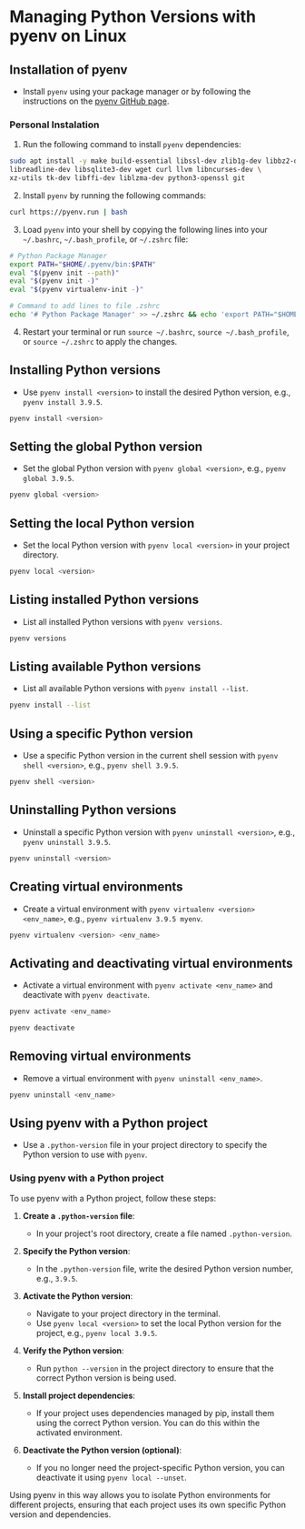 # Managing Python Versions with pyenv on Linux

## Installation of pyenv
- Install `pyenv` using your package manager or by following the instructions on the [pyenv GitHub page](https://github.com/pyenv/pyenv).

### Personal Instalation

1. Run the following command to install `pyenv` dependencies:
```bash
sudo apt install -y make build-essential libssl-dev zlib1g-dev libbz2-dev \
libreadline-dev libsqlite3-dev wget curl llvm libncurses-dev \
xz-utils tk-dev libffi-dev liblzma-dev python3-openssl git
```
2. Install `pyenv` by running the following commands:
```bash
curl https://pyenv.run | bash
```
3. Load `pyenv` into your shell by copying the following lines into your `~/.bashrc`, `~/.bash_profile`, or `~/.zshrc` file:
```bash
# Python Package Manager
export PATH="$HOME/.pyenv/bin:$PATH"
eval "$(pyenv init --path)"
eval "$(pyenv init -)"
eval "$(pyenv virtualenv-init -)"
```
```bash
# Command to add lines to file .zshrc
echo '# Python Package Manager' >> ~/.zshrc && echo 'export PATH="$HOME/.pyenv/bin:$PATH"' >> ~/.zshrc && echo 'eval "$(pyenv init --path)"' >> ~/.zshrc && echo 'eval "$(pyenv init -)"' >> ~/.zshrc && echo 'eval "$(pyenv virtualenv-init -)"' >> ~/.zshrc
```
4. Restart your terminal or run `source ~/.bashrc`, `source ~/.bash_profile`, or `source ~/.zshrc` to apply the changes.

## Installing Python versions
- Use `pyenv install <version>` to install the desired Python version, e.g., `pyenv install 3.9.5`.
```bash
pyenv install <version>
```

## Setting the global Python version
- Set the global Python version with `pyenv global <version>`, e.g., `pyenv global 3.9.5`.
```bash
pyenv global <version>
```

## Setting the local Python version
- Set the local Python version with `pyenv local <version>` in your project directory.
```bash
pyenv local <version>
```

## Listing installed Python versions
- List all installed Python versions with `pyenv versions`.
```bash
pyenv versions
```

## Listing available Python versions
- List all available Python versions with `pyenv install --list`.
```bash
pyenv install --list
```

## Using a specific Python version
- Use a specific Python version in the current shell session with `pyenv shell <version>`, e.g., `pyenv shell 3.9.5`.
```bash
pyenv shell <version>
```

## Uninstalling Python versions
- Uninstall a specific Python version with `pyenv uninstall <version>`, e.g., `pyenv uninstall 3.9.5`.
```bash
pyenv uninstall <version>
```

## Creating virtual environments
- Create a virtual environment with `pyenv virtualenv <version> <env_name>`, e.g., `pyenv virtualenv 3.9.5 myenv`.
```bash
pyenv virtualenv <version> <env_name>
```

## Activating and deactivating virtual environments
- Activate a virtual environment with `pyenv activate <env_name>` and deactivate with `pyenv deactivate`.
```bash
pyenv activate <env_name>
```
```bash
pyenv deactivate
```


## Removing virtual environments
- Remove a virtual environment with `pyenv uninstall <env_name>`.
```bash
pyenv uninstall <env_name>
```

## Using pyenv with a Python project
- Use a `.python-version` file in your project directory to specify the Python version to use with `pyenv`.

###  Using pyenv with a Python project

To use pyenv with a Python project, follow these steps:

1. **Create a `.python-version` file**:
   - In your project's root directory, create a file named `.python-version`.

2. **Specify the Python version**:
   - In the `.python-version` file, write the desired Python version number, e.g., `3.9.5`.

3. **Activate the Python version**:
   - Navigate to your project directory in the terminal.
   - Use `pyenv local <version>` to set the local Python version for the project, e.g., `pyenv local 3.9.5`.

4. **Verify the Python version**:
   - Run `python --version` in the project directory to ensure that the correct Python version is being used.

5. **Install project dependencies**:
   - If your project uses dependencies managed by pip, install them using the correct Python version. You can do this within the activated environment.

6. **Deactivate the Python version (optional)**:
   - If you no longer need the project-specific Python version, you can deactivate it using `pyenv local --unset`.

Using pyenv in this way allows you to isolate Python environments for different projects, ensuring that each project uses its own specific Python version and dependencies.


